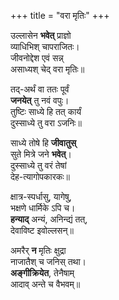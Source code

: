 +++
title = "वरा मृतिः"
+++

उल्लासेन **भवेत्** प्राज्ञो  
व्याधिभिश् चापराजितः।  
जीवनोद्देश एवं सन्न्  
असाध्यश् चेद् वरा मृतिः॥

तद्-अर्थं वा ततः पूर्वं  
**जनयेत्** तु नवं वपुः।  
तुष्टिः साध्ये हि तत् कार्यं  
दुस्साध्ये तु वरा ऽजनिः॥

साध्ये तोषे हि **जीवातुस्**  
सुते मित्रे जने **भवेत्**।  
दुस्साध्ये तु वरं तेषां  
देह-त्यागोपकारकः॥

क्षात्र-स्पर्धासु, यागेषु,  
भक्षणे धार्मिके ऽपि च।  
**हन्याद्** अन्यं, अनिन्द्यं तत्,  
देवाविष्ट इवोल्लसन्॥

अमरैर् **न** मृतिः क्षुद्रा  
नाजातैश् च जनिस् तथा।  
**अङ्गीक्रियेत**, तेनैषाम्  
आदाव् अन्ते च वैभवम्॥
